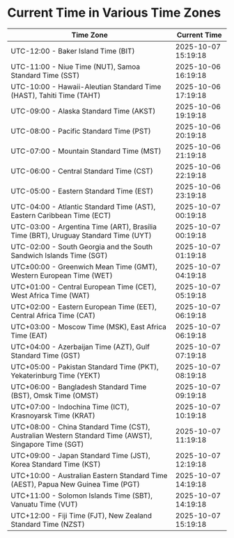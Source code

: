 # Current Time in Various Time Zones

| Time Zone | Current Time |
|-----------|--------------|
| UTC-12:00 - Baker Island Time (BIT) | 2025-10-07 15:19:18 |
| UTC-11:00 - Niue Time (NUT), Samoa Standard Time (SST) | 2025-10-06 16:19:18 |
| UTC-10:00 - Hawaii-Aleutian Standard Time (HAST), Tahiti Time (TAHT) | 2025-10-06 17:19:18 |
| UTC-09:00 - Alaska Standard Time (AKST) | 2025-10-06 19:19:18 |
| UTC-08:00 - Pacific Standard Time (PST) | 2025-10-06 20:19:18 |
| UTC-07:00 - Mountain Standard Time (MST) | 2025-10-06 21:19:18 |
| UTC-06:00 - Central Standard Time (CST) | 2025-10-06 22:19:18 |
| UTC-05:00 - Eastern Standard Time (EST) | 2025-10-06 23:19:18 |
| UTC-04:00 - Atlantic Standard Time (AST), Eastern Caribbean Time (ECT) | 2025-10-07 00:19:18 |
| UTC-03:00 - Argentina Time (ART), Brasília Time (BRT), Uruguay Standard Time (UYT) | 2025-10-07 00:19:18 |
| UTC-02:00 - South Georgia and the South Sandwich Islands Time (SGT) | 2025-10-07 01:19:18 |
| UTC±00:00 - Greenwich Mean Time (GMT), Western European Time (WET) | 2025-10-07 04:19:18 |
| UTC+01:00 - Central European Time (CET), West Africa Time (WAT) | 2025-10-07 05:19:18 |
| UTC+02:00 - Eastern European Time (EET), Central Africa Time (CAT) | 2025-10-07 06:19:18 |
| UTC+03:00 - Moscow Time (MSK), East Africa Time (EAT) | 2025-10-07 06:19:18 |
| UTC+04:00 - Azerbaijan Time (AZT), Gulf Standard Time (GST) | 2025-10-07 07:19:18 |
| UTC+05:00 - Pakistan Standard Time (PKT), Yekaterinburg Time (YEKT) | 2025-10-07 08:19:18 |
| UTC+06:00 - Bangladesh Standard Time (BST), Omsk Time (OMST) | 2025-10-07 09:19:18 |
| UTC+07:00 - Indochina Time (ICT), Krasnoyarsk Time (KRAT) | 2025-10-07 10:19:18 |
| UTC+08:00 - China Standard Time (CST), Australian Western Standard Time (AWST), Singapore Time (SGT) | 2025-10-07 11:19:18 |
| UTC+09:00 - Japan Standard Time (JST), Korea Standard Time (KST) | 2025-10-07 12:19:18 |
| UTC+10:00 - Australian Eastern Standard Time (AEST), Papua New Guinea Time (PGT) | 2025-10-07 14:19:18 |
| UTC+11:00 - Solomon Islands Time (SBT), Vanuatu Time (VUT) | 2025-10-07 14:19:18 |
| UTC+12:00 - Fiji Time (FJT), New Zealand Standard Time (NZST) | 2025-10-07 15:19:18 |

